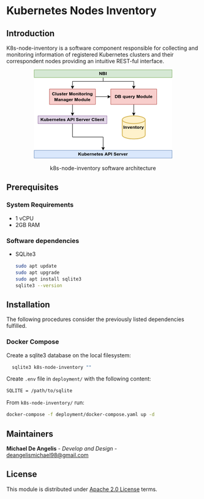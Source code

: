 # Kubernetes Nodes Inventory

## Introduction
K8s-node-inventory is a software component responsible for collecting and monitoring 
information of registered Kubernetes clusters and their correspondent nodes providing
an intuitive REST-ful interface.
<div style="text-align:center">
  <img src="docs/img/k8s-node-inventory-sw-arch.png"/>
  <p>k8s-node-inventory software architecture</p>
</div>

## Prerequisites

### System Requirements
- 1 vCPU
- 2GB RAM

### Software dependencies
- SQLite3 </br>
  ```bash
  sudo apt update
  sudo apt upgrade
  sudo apt install sqlite3
  sqlite3 --version
  ```

## Installation
The following procedures consider the previously listed dependencies fulfilled.

### Docker Compose
Create a sqlite3 database on the local filesystem:
```bash
  sqlite3 k8s-node-inventory ""
```
Create ```.env``` file in ```deployment/``` with the following content:
```bash
SQLITE = /path/to/sqlite
```
From ```k8s-node-inventory/``` run:
```bash
docker-compose -f deployment/docker-compose.yaml up -d
```

## Maintainers
**Michael De Angelis** - *Develop and Design* - deangelismichael98@gmail.com </br>

## License
This module is distributed under [Apache 2.0 License](LICENSE) terms.